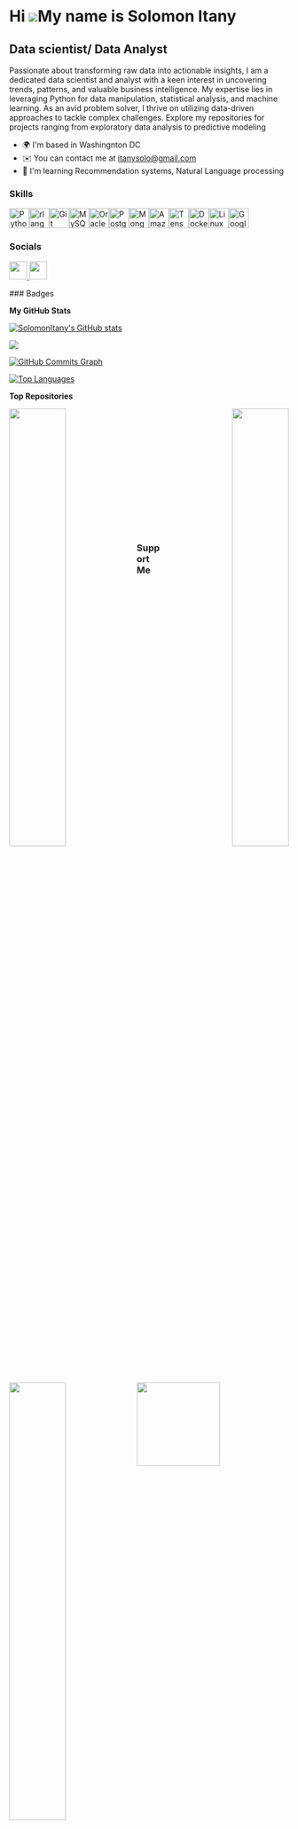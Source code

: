 Hi ![](https://user-images.githubusercontent.com/18350557/176309783-0785949b-9127-417c-8b55-ab5a4333674e.gif)My name is Solomon Itany
=====================================================================================================================================

Data scientist/ Data Analyst
----------------------------

Passionate about transforming raw data into actionable insights, I am a dedicated data scientist and analyst with a keen interest in uncovering trends, patterns, and valuable business intelligence. My expertise lies in leveraging Python for data manipulation, statistical analysis, and machine learning. As an avid problem solver, I thrive on utilizing data-driven approaches to tackle complex challenges. Explore my repositories for projects ranging from exploratory data analysis to predictive modeling

* 🌍  I'm based in Washingnton DC
* ✉️  You can contact me at [itanysolo@gmail.com](mailto:itanysolo@gmail.com)
* 🧠  I'm learning Recommendation systems, Natural Language processing

### Skills

<p align="left">
<a href="https://www.python.org/" target="_blank" rel="noreferrer"><img src="https://raw.githubusercontent.com/danielcranney/readme-generator/main/public/icons/skills/python-colored.svg" width="36" height="36" alt="Python" /></a><a href="https://www.r-project.org/" target="_blank" rel="noreferrer"><img src="https://raw.githubusercontent.com/danielcranney/readme-generator/main/public/icons/skills/rlang-colored.svg" width="36" height="36" alt="rlang" /></a><a href="https://git-scm.com/" target="_blank" rel="noreferrer"><img src="https://raw.githubusercontent.com/danielcranney/readme-generator/main/public/icons/skills/git-colored.svg" width="36" height="36" alt="Git" /></a><a href="https://www.mysql.com/" target="_blank" rel="noreferrer"><img src="https://raw.githubusercontent.com/danielcranney/readme-generator/main/public/icons/skills/mysql-colored.svg" width="36" height="36" alt="MySQL" /></a><a href="https://www.oracle.com/uk/index.html" target="_blank" rel="noreferrer"><img src="https://raw.githubusercontent.com/danielcranney/readme-generator/main/public/icons/skills/oracle-colored.svg" width="36" height="36" alt="Oracle" /></a><a href="https://www.postgresql.org/" target="_blank" rel="noreferrer"><img src="https://raw.githubusercontent.com/danielcranney/readme-generator/main/public/icons/skills/postgresql-colored.svg" width="36" height="36" alt="PostgreSQL" /></a><a href="https://www.mongodb.com/" target="_blank" rel="noreferrer"><img src="https://raw.githubusercontent.com/danielcranney/readme-generator/main/public/icons/skills/mongodb-colored.svg" width="36" height="36" alt="MongoDB" /></a><a href="https://aws.amazon.com" target="_blank" rel="noreferrer"><img src="https://raw.githubusercontent.com/danielcranney/readme-generator/main/public/icons/skills/aws-colored.svg" width="36" height="36" alt="Amazon Web Services" /></a><a href="https://www.tensorflow.org/" target="_blank" rel="noreferrer"><img src="https://raw.githubusercontent.com/danielcranney/readme-generator/main/public/icons/skills/tensorflow-colored.svg" width="36" height="36" alt="TensorFlow" /></a><a href="https://www.docker.com/" target="_blank" rel="noreferrer"><img src="https://raw.githubusercontent.com/danielcranney/readme-generator/main/public/icons/skills/docker-colored.svg" width="36" height="36" alt="Docker" /></a><a href="https://www.linux.org" target="_blank" rel="noreferrer"><img src="https://raw.githubusercontent.com/danielcranney/readme-generator/main/public/icons/skills/linux-colored.svg" width="36" height="36" alt="Linux" /></a><a href="https://cloud.google.com/" target="_blank" rel="noreferrer"><img src="https://raw.githubusercontent.com/danielcranney/readme-generator/main/public/icons/skills/googlecloud-colored.svg" width="36" height="36" alt="Google Cloud" /></a>
</p>

### Socials

<p align="left"> <a href="https://www.github.com/SolomonItany" target="_blank" rel="noreferrer"> <picture> <source media="(prefers-color-scheme: dark)" srcset="https://raw.githubusercontent.com/danielcranney/readme-generator/main/public/icons/socials/github-dark.svg" /> <source media="(prefers-color-scheme: light)" srcset="https://raw.githubusercontent.com/danielcranney/readme-generator/main/public/icons/socials/github.svg" /> <img src="https://raw.githubusercontent.com/danielcranney/readme-generator/main/public/icons/socials/github.svg" width="32" height="32" /> </picture> </a> <a href="https://www.linkedin.com/in/solomon-itany" target="_blank" rel="noreferrer"> <picture> <source media="(prefers-color-scheme: dark)" srcset="https://raw.githubusercontent.com/danielcranney/readme-generator/main/public/icons/socials/linkedin-dark.svg" /> <source media="(prefers-color-scheme: light)" srcset="https://raw.githubusercontent.com/danielcranney/readme-generator/main/public/icons/socials/linkedin.svg" /> <img src="https://raw.githubusercontent.com/danielcranney/readme-generator/main/public/icons/socials/linkedin.svg" width="32" height="32" /> </picture> </a></p>
### Badges

<b>My GitHub Stats</b>

<a href="http://www.github.com/SolomonItany"><img src="https://github-readme-stats.vercel.app/api?username=SolomonItany&show_icons=true&hide=&count_private=true&title_color=ec4899&text_color=ffffff&icon_color=ef4444&bg_color=000000&hide_border=true&show_icons=true" alt="SolomonItany's GitHub stats" /></a>

<a href="http://www.github.com/SolomonItany"><img src="https://github-readme-streak-stats.herokuapp.com/?user=SolomonItany&stroke=ffffff&background=000000&ring=ec4899&fire=ec4899&currStreakNum=ffffff&currStreakLabel=ec4899&sideNums=ffffff&sideLabels=ffffff&dates=ffffff&hide_border=true" /></a>

<a href="http://www.github.com/SolomonItany"><img src="https://github-readme-activity-graph.cyclic.app/graph?username=SolomonItany&bg_color=000000&color=ffffff&line=ef4444&point=ffffff&area_color=000000&area=true&hide_border=true&custom_title=GitHub%20Commits%20Graph" alt="GitHub Commits Graph" /></a>

<a href="https://github.com/SolomonItany" align="left"><img src="https://github-readme-stats.vercel.app/api/top-langs/?username=SolomonItany&langs_count=10&title_color=ec4899&text_color=ffffff&icon_color=ef4444&bg_color=000000&hide_border=true&locale=en&custom_title=Top%20%Languages" alt="Top Languages" /></a>

<b>Top Repositories</b>

<div width="100%" align="center"><a href="https://github.com/SolomonItany/Data-Analytics-projects" align="left"><img align="left" width="45%" src="https://github-readme-stats.vercel.app/api/pin/?username=SolomonItany&repo=Data-Analytics-projects&title_color=ec4899&text_color=ffffff&icon_color=ef4444&bg_color=000000&hide_border=true&locale=en" /></a><a href="https://github.com/SolomonItany/Machine-Learning---Python" align="right"><img align="right" width="45%" src="https://github-readme-stats.vercel.app/api/pin/?username=SolomonItany&repo=Machine-Learning---Python&title_color=ec4899&text_color=ffffff&icon_color=ef4444&bg_color=000000&hide_border=true&locale=en" /></a></div><br /><br /><br /><br /><br /><br /><br />

<br /><br /><br /><br /><br />

<div width="100%" align="center"><a href="https://github.com/SolomonItany/Tableau---Visualizations" align="left"><img align="left" width="45%" src="https://github-readme-stats.vercel.app/api/pin/?username=SolomonItany&repo=Tableau---Visualizations&title_color=ec4899&text_color=ffffff&icon_color=ef4444&bg_color=000000&hide_border=true&locale=en" /></a></div>

### Support Me

<ul style="list-style-type: none; margin: 0;">

<li style="display: inline-block; margin-right: 0.25rem;"><a href="https://www.buymeacoffee.com/sitany"><img src="https://cdn.buymeacoffee.com/buttons/v2/default-yellow.png" width="150"/></a></li>

</ul>

